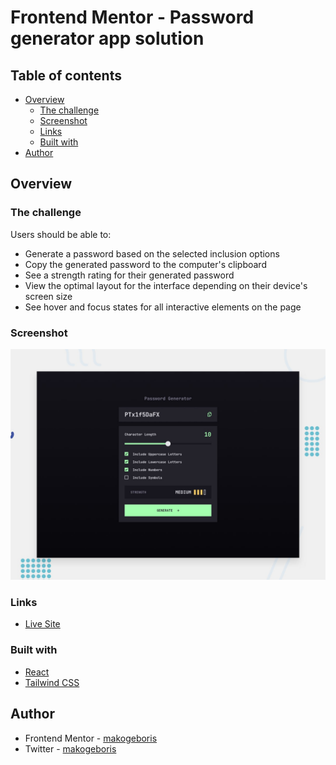 # Frontend Mentor - Password generator app solution

## Table of contents

- [Overview](#overview)
  - [The challenge](#the-challenge)
  - [Screenshot](#screenshot)
  - [Links](#links)
  - [Built with](#built-with)
- [Author](#author)

## Overview

### The challenge

Users should be able to:

- Generate a password based on the selected inclusion options
- Copy the generated password to the computer's clipboard
- See a strength rating for their generated password
- View the optimal layout for the interface depending on their device's screen size
- See hover and focus states for all interactive elements on the page

### Screenshot

![](./public/preview.jpg)

### Links

- [Live Site](https://password-generator-app-hazel.vercel.app/)

### Built with

- [React](https://reactjs.org/)
- [Tailwind CSS](https://tailwindcss.com/)

## Author

- Frontend Mentor - [makogeboris](https://www.frontendmentor.io/profile/makogeboris)
- Twitter - [makogeboris](https://x.com/makogeboris)
